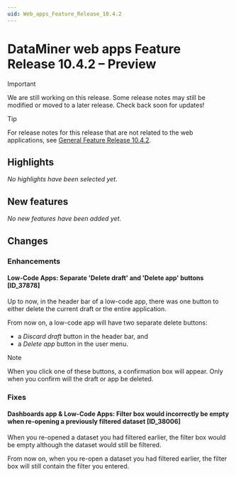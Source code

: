 ```yaml
---
uid: Web_apps_Feature_Release_10.4.2
---
```


# DataMiner web apps Feature Release 10.4.2 – Preview

> [!IMPORTANT]
> We are still working on this release. Some release notes may still be modified or moved to a later release. Check back soon for updates!

> [!TIP]
> For release notes for this release that are not related to the web applications, see [General Feature Release 10.4.2](xref:General_Feature_Release_10.4.2).

## Highlights

*No highlights have been selected yet.*

## New features

*No new features have been added yet.*

## Changes

### Enhancements

#### Low-Code Apps: Separate 'Delete draft' and 'Delete app' buttons [ID_37878]

<!-- MR 10.3.0 [CU11] - FR 10.4.2 -->

Up to now, in the header bar of a low-code app, there was one button to either delete the current draft or the entire application.

From now on, a low-code app will have two separate delete buttons:

- a *Discard draft* button in the header bar, and
- a *Delete app* button in the user menu.

> [!NOTE]
> When you click one of these buttons, a confirmation box will appear. Only when you confirm will the draft or app be deleted.

### Fixes

#### Dashboards app & Low-Code Apps: Filter box would incorrectly be empty when re-opening a previously filtered dataset [ID_38006]

<!-- MR 10.3.0 [CU11] - FR 10.4.2 -->

When you re-opened a dataset you had filtered earlier, the filter box would be empty although the dataset would still be filtered.

From now on, when you re-open a dataset you had filtered earlier, the filter box will still contain the filter you entered.

